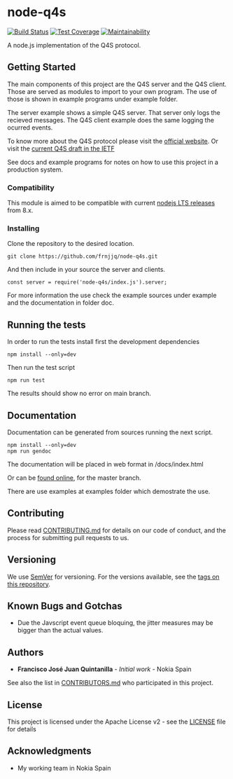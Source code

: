 # node-q4s

[![Build Status](https://travis-ci.org/frnjjq/node-q4s.svg?branch=master)](https://travis-ci.org/frnjjq/node-q4s) [![Test Coverage](https://api.codeclimate.com/v1/badges/815c07569b06770c5dc9/test_coverage)](https://codeclimate.com/github/frnjjq/node-q4s/test_coverage) [![Maintainability](https://api.codeclimate.com/v1/badges/815c07569b06770c5dc9/maintainability)](https://codeclimate.com/github/frnjjq/node-q4s/maintainability)

A node.js implementation of the Q4S protocol.

## Getting Started

The main components of this project are the Q4S server and the Q4S client. Those are served as modules to import to your own program. The use of those is shown in example programs under example folder. 

The server example shows a simple Q4S server. That server only logs the recieved messages. The Q4S client example does the same logging the ocurred events.

To know more about the Q4S protocol please visit the [official website](https://q4sprotocol.wordpress.com/). Or visit the [current Q4S draft in the IETF](https://datatracker.ietf.org/doc/draft-aranda-dispatch-q4s/)

See docs and example programs for notes on how to use this project in a production system.

### Compatibility

This module is aimed to be compatible with current [nodejs LTS releases](https://github.com/nodejs/Release) from 8.x.

### Installing

Clone the repository to the desired location.
```
git clone https://github.com/frnjjq/node-q4s.git
```

And then include in your source the server and clients.

```
const server = require('node-q4s/index.js').server;
```

For more information the use check the example sources under example and the documentation in folder doc. 

## Running the tests

In order to run the tests install first the development dependencies
```
npm install --only=dev
```
Then run the test script
```
npm run test
```
The results should show no error on main branch.

## Documentation

Documentation can be generated from sources running the next script.
```
npm install --only=dev
npm run gendoc
```
The documentation will be placed in web format in /docs/index.html

Or can be [found online](https://frnjjq.github.io/node-q4s/), for the master branch.

There are use examples at examples folder which demostrate the use.

## Contributing

Please read [CONTRIBUTING.md](https://github.com/frnjjq/node-q4s/blob/master/CONTRIBUTING.md) for details on our code of conduct, and the process for submitting pull requests to us.

## Versioning

We use [SemVer](http://semver.org/) for versioning. For the versions available, see the [tags on this repository](https://github.com/frnjjq/node-q4s/tags). 

## Known Bugs and Gotchas
- Due the Javscript event queue bloquing, the jitter measures may be bigger than the actual values.

## Authors

* **Francisco José Juan Quintanilla** - *Initial work* - Nokia Spain

See also the list in [CONTRIBUTORS.md](https://github.com/frnjjq/node-q4s/blob/master/CONTRIBUTORS.md) who participated in this project.

## License

This project is licensed under the Apache License v2 - see the [LICENSE](https://github.com/frnjjq/node-q4s/blob/master/LICENSE) file for details

## Acknowledgments

* My working team in Nokia Spain
